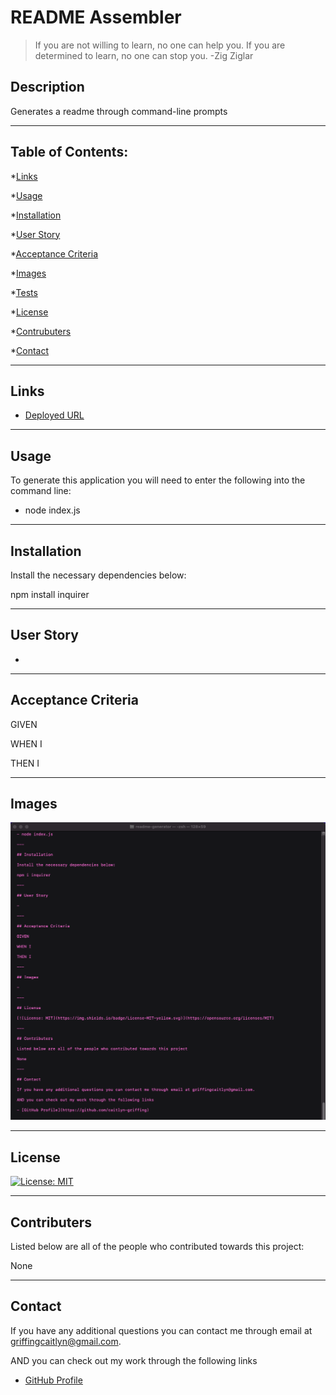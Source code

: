 
  # README Assembler

  > If you are not willing to learn, no one can help you. If you are determined to learn, no one can stop you. -Zig Ziglar

  ## Description 

  Generates a readme through command-line prompts

  ---

  ## Table of Contents:

  *[Links](#links)

  *[Usage](#usage)
  
  *[Installation](#installation)
  
  *[User Story](#userstory)
  
  *[Acceptance Criteria](#criteria)

  *[Images](#images)

  *[Tests](#tests)

  *[License](#license)

  *[Contrubuters](#contributers)

  *[Contact](#contact)

  ---

  ## Links

  - [Deployed URL](https://caitlyn-griffing.github.io/readme-generator/)

  ---

  ## Usage

  To generate this application you will need to enter the following into the command line:

  - node index.js

  ---

  ## Installation

  Install the necessary dependencies below:

  npm install inquirer

  ---

  ## User Story

  - 

  ---

  ## Acceptance Criteria

  GIVEN

  WHEN I

  THEN I

  ---

  ## Images 

  ![Image 1](assets/images/rmaSS5.png)

  ---

  ## License

  [![License: MIT](https://img.shields.io/badge/License-MIT-yellow.svg)](https://opensource.org/licenses/MIT)

  ---

  ## Contributers

  Listed below are all of the people who contributed towards this project:

  None

  ---

  ## Contact

  If you have any additional questions you can contact me through email at griffingcaitlyn@gmail.com.

  AND you can check out my work through the following links

  - [GitHub Profile](https://github.com/caitlyn-griffing)

